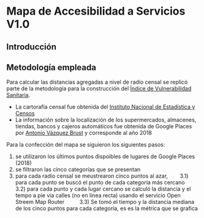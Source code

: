 # Mapa de Accesibilidad a Servicios V1.0

## Introducción


## Metodología empleada
Para calcular las distancias agregadas a nivel de radio censal se replicó parte de la metodología para la construcción del [Índice de Vulnerabilidad Sanitaria](https://www.researchsquare.com/article/rs-10738/v1). 

* La cartorafía censal fue obtenida del [Instituto Nacional de Estadística y Censos](https://www.indec.gob.ar/)
* La información sobre la localización de los supermercados, almacenes, tiendas, bancos y cajeros automáticos fue obtenida de Google Places por [Antonio Vázquez Brust](https://www.linkedin.com/in/avazquez/?originalSubdomain=ar) y corresponde al año 2018
 

Para la confección del mapa se siguieron los siguientes pasos:

1) se utilizaron los últimos puntos dispoibles de lugares de Google Places (2018)
2) se filtraron las cinco categorías que se presentan 
3) para cada radio censal se meustrearon cinco puntos al azar,        
       3.1) para cada punto se buscó el punto de cada categoría más cercano        
       3.2) para cada punto y cada lugar cercano se calculó la distancia y el tempo a pie vía calles (no en línea recta) usando el servicio Open Streem Map Router         
       3.3) Se tomó el tiempo y la distancia mediana de los cinco puntos para cada categoría, es es la métrica que se grafica
